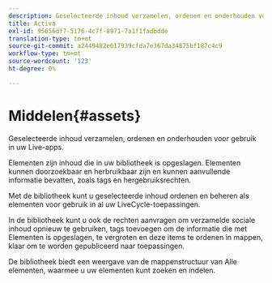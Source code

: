 ```yaml
---
description: Geselecteerde inhoud verzamelen, ordenen en onderhouden voor gebruik in uw Live-apps.
title: Activa
exl-id: 95656df7-5176-4c7f-8971-7a1f1fadbdde
translation-type: tm+mt
source-git-commit: a2449482e617939cfda7e367da34875bf187c4c9
workflow-type: tm+mt
source-wordcount: '123'
ht-degree: 0%

---
```


# Middelen{#assets}

Geselecteerde inhoud verzamelen, ordenen en onderhouden voor gebruik in uw Live-apps.

Elementen zijn inhoud die in uw bibliotheek is opgeslagen. Elementen kunnen doorzoekbaar en herbruikbaar zijn en kunnen aanvullende informatie bevatten, zoals tags en hergebruiksrechten.

Met de bibliotheek kunt u geselecteerde inhoud ordenen en beheren als elementen voor gebruik in al uw LiveCycle-toepassingen.

In de bibliotheek kunt u ook de rechten aanvragen om verzamelde sociale inhoud opnieuw te gebruiken, tags toevoegen om de informatie die met Elementen is opgeslagen, te vergroten en deze items te ordenen in mappen, klaar om te worden gepubliceerd naar toepassingen.

De bibliotheek biedt een weergave van de mappenstructuur van Alle elementen, waarmee u uw elementen kunt zoeken en indelen.
